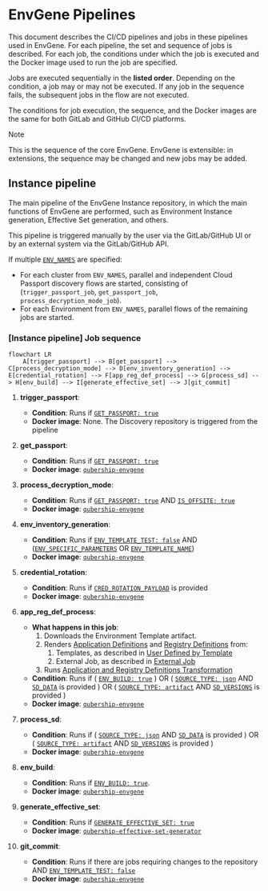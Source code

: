 # EnvGene Pipelines

This document describes the CI/CD pipelines and jobs in these pipelines used in EnvGene. For each pipeline, the set and sequence of jobs is described. For each job, the conditions under which the job is executed and the Docker image used to run the job are specified.

Jobs are executed sequentially in the **listed order**. Depending on the condition, a job may or may not be executed. If any job in the sequence fails, the subsequent jobs in the flow are not executed.

The conditions for job execution, the sequence, and the Docker images are the same for both GitLab and GitHub CI/CD platforms.

> [!NOTE]
> This is the sequence of the core EnvGene. EnvGene is extensible: in extensions, the sequence may be changed and new jobs may be added.

## Instance pipeline

The main pipeline of the EnvGene Instance repository, in which the main functions of EnvGene are performed, such as Environment Instance generation, Effective Set generation, and others.

This pipeline is triggered manually by the user via the GitLab/GitHub UI or by an external system via the GitLab/GitHub API.

If multiple [`ENV_NAMES`](/docs/instance-pipeline-parameters.md#env_names) are specified:

- For each cluster from `ENV_NAMES`, parallel and independent Cloud Passport discovery flows are started, consisting of (`trigger_passport_job`, `get_passport_job`, `process_decryption_mode_job`).
- For each Environment from `ENV_NAMES`, parallel flows of the remaining jobs are started.

### [Instance pipeline] Job sequence

```mermaid
flowchart LR
    A[trigger_passport] --> B[get_passport] --> C[process_decryption_mode] --> D[env_inventory_generation] --> E[credential_rotation] --> F[app_reg_def_process] --> G[process_sd] --> H[env_build] --> I[generate_effective_set] --> J[git_commit]
```

1. **trigger_passport**:
   - **Condition**: Runs if [`GET_PASSPORT: true`](/docs/instance-pipeline-parameters.md#get_passport)
   - **Docker image**: None. The Discovery repository is triggered from the pipeline

2. **get_passport**:
   - **Condition**: Runs if [`GET_PASSPORT: true`](/docs/instance-pipeline-parameters.md#get_passport)
   - **Docker image**: [`qubership-envgene`](https://github.com/Netcracker/qubership-envgene/pkgs/container/qubership-envgene)

3. **process_decryption_mode**:
   - **Condition**: Runs if [`GET_PASSPORT: true`](/docs/instance-pipeline-parameters.md#get_passport) AND [`IS_OFFSITE: true`](/docs/instance-pipeline-parameters.md#is_offsite)
   - **Docker image**: [`qubership-envgene`](https://github.com/Netcracker/qubership-envgene/pkgs/container/qubership-envgene)

4. **env_inventory_generation**:
   - **Condition**: Runs if [`ENV_TEMPLATE_TEST: false`](/docs/instance-pipeline-parameters.md#env_template_test) AND ([`ENV_SPECIFIC_PARAMETERS`](/docs/instance-pipeline-parameters.md#env_specific_params) OR [`ENV_TEMPLATE_NAME`](/docs/instance-pipeline-parameters.md#env_template_name))
   - **Docker image**: [`qubership-envgene`](https://github.com/Netcracker/qubership-envgene/pkgs/container/qubership-envgene)

5. **credential_rotation**:
   - **Condition**: Runs if [`CRED_ROTATION_PAYLOAD`](/docs/instance-pipeline-parameters.md#cred_rotation_payload) is provided
   - **Docker image**: [`qubership-envgene`](https://github.com/Netcracker/qubership-envgene/pkgs/container/qubership-envgene)

6. **app_reg_def_process**:
   - **What happens in this job**:
       1. Downloads the Environment Template artifact.
       2. Renders [Application Definitions](/docs/envgene-objects.md#application-definition) and [Registry Definitions](/docs/envgene-objects.md#registry-definition) from:
          1. Templates, as described in [User Defined by Template](/docs/features/app-reg-defs.md#user-defined-by-template)
          2. External Job, as described in [External Job](/docs/features/app-reg-defs.md#external-job)
       3. Runs [Application and Registry Definitions Transformation](/docs/features/app-reg-defs.md#application-and-registry-definitions-transformation)
   - **Condition**: Runs if ( [`ENV_BUILD: true`](/docs/instance-pipeline-parameters.md#env_builder) ) OR ( [`SOURCE_TYPE: json`](/docs/instance-pipeline-parameters.md#sd_source_type) AND [`SD_DATA`](/docs/instance-pipeline-parameters.md#sd_data) is provided ) OR ( [`SOURCE_TYPE: artifact`](/docs/instance-pipeline-parameters.md#sd_source_type) AND [`SD_VERSIONS`](/docs/instance-pipeline-parameters.md#sd_version) is provided )
   - **Docker image**: [`qubership-envgene`](https://github.com/Netcracker/qubership-envgene/pkgs/container/qubership-envgene)

7. **process_sd**:
   - **Condition**: Runs if ( [`SOURCE_TYPE: json`](/docs/instance-pipeline-parameters.md#sd_source_type) AND [`SD_DATA`](/docs/instance-pipeline-parameters.md#sd_data) is provided ) OR ( [`SOURCE_TYPE: artifact`](/docs/instance-pipeline-parameters.md#sd_source_type) AND [`SD_VERSIONS`](/docs/instance-pipeline-parameters.md#sd_version) is provided )
   - **Docker image**: [`qubership-envgene`](https://github.com/Netcracker/qubership-envgene/pkgs/container/qubership-envgene)

8. **env_build**:
   - **Condition**: Runs if [`ENV_BUILD: true`](/docs/instance-pipeline-parameters.md#env_builder).
   - **Docker image**: [`qubership-envgene`](https://github.com/Netcracker/qubership-envgene/pkgs/container/qubership-envgene)

9. **generate_effective_set**:
   - **Condition**: Runs if [`GENERATE_EFFECTIVE_SET: true`](/docs/instance-pipeline-parameters.md#generate_effective_set)
   - **Docker image**: [`qubership-effective-set-generator`](https://github.com/Netcracker/qubership-envgene/pkgs/container/qubership-effective-set-generator)

10. **git_commit**:
    - **Condition**: Runs if there are jobs requiring changes to the repository AND [`ENV_TEMPLATE_TEST: false`](/docs/instance-pipeline-parameters.md#env_template_test)
    - **Docker image**: [`qubership-envgene`](https://github.com/Netcracker/qubership-envgene/pkgs/container/qubership-envgene)
